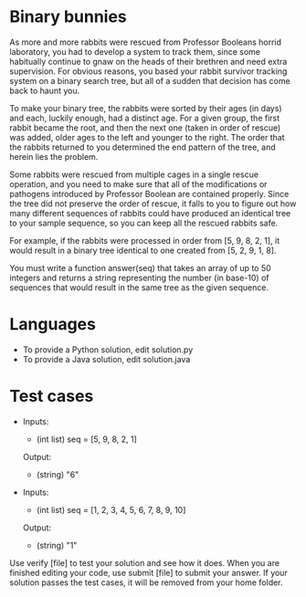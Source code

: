 Binary bunnies
==============

As more and more rabbits were rescued from Professor Booleans horrid laboratory, you had to develop a system to track 
them, since some habitually continue to gnaw on the heads of their brethren and need extra supervision. For obvious 
reasons, you based your rabbit survivor tracking system on a binary search tree, but all of a sudden that decision has 
come back to haunt you.

To make your binary tree, the rabbits were sorted by their ages (in days) and each, luckily enough, had a distinct age. 
For a given group, the first rabbit became the root, and then the next one (taken in order of rescue) was added, older 
ages to the left and younger to the right. The order that the rabbits returned to you determined the end pattern of the 
tree, and herein lies the problem.

Some rabbits were rescued from multiple cages in a single rescue operation, and you need to make sure that all of the 
modifications or pathogens introduced by Professor Boolean are contained properly. Since the tree did not preserve the 
order of rescue, it falls to you to figure out how many different sequences of rabbits could have produced an identical 
tree to your sample sequence, so you can keep all the rescued rabbits safe.

For example, if the rabbits were processed in order from [5, 9, 8, 2, 1], it would result in a binary tree identical to 
one created from [5, 2, 9, 1, 8]. 

You must write a function answer(seq) that takes an array of up to 50 integers and returns a string representing the 
number (in base-10) of sequences that would result in the same tree as the given sequence.

Languages
=========

* To provide a Python solution, edit solution.py
* To provide a Java solution, edit solution.java

Test cases
==========

* Inputs:
    - (int list) seq = [5, 9, 8, 2, 1]

  Output:
    - (string) "6"

* Inputs:
    - (int list) seq = [1, 2, 3, 4, 5, 6, 7, 8, 9, 10]

  Output:
    - (string) "1"

Use verify [file] to test your solution and see how it does. When you are finished editing your code, use submit [file] 
to submit your answer. If your solution passes the test cases, it will be removed from your home folder.
